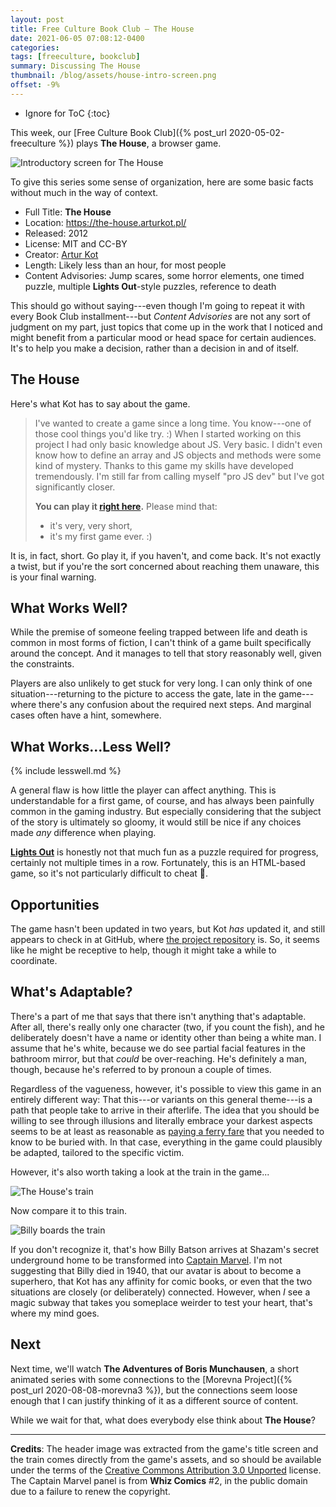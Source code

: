 ```yaml
---
layout: post
title: Free Culture Book Club — The House
date: 2021-06-05 07:08:12-0400
categories:
tags: [freeculture, bookclub]
summary: Discussing The House
thumbnail: /blog/assets/house-intro-screen.png
offset: -9%
---
```


* Ignore for ToC
{:toc}

This week, our [Free Culture Book Club]({% post_url 2020-05-02-freeculture %}) plays **The House**, a browser game.

![Introductory screen for The House](/blog/assets/house-intro-screen.png "Introductory screen for The House")

To give this series some sense of organization, here are some basic facts without much in the way of context.

 * Full Title:  **The House**
 * Location:  <https://the-house.arturkot.pl/>
 * Released:  2012
 * License:  MIT and CC-BY
 * Creator:  [Artur Kot](https://arturkot.pl/)
 * Length:  Likely less than an hour, for most people
 * Content Advisories:  Jump scares, some horror elements, one timed puzzle, multiple **Lights Out**-style puzzles, reference to death

This should go without saying---even though I'm going to repeat it with every Book Club installment---but *Content Advisories* are not any sort of judgment on my part, just topics that come up in the work that I noticed and might benefit from a particular mood or head space for certain audiences.  It's to help you make a decision, rather than a decision in and of itself.

## The House

Here's what Kot has to say about the game.

 > I've wanted to create a game since a long time. You know---one of those cool things you'd like try. :) When I started working on this project I had only basic knowledge about JS. Very basic. I didn't even know how to define an array and JS objects and methods were some kind of mystery. Thanks to this game my skills have developed tremendously. I'm still far from calling myself "pro JS dev" but I've got significantly closer.
 >
 > **You can play it [right here](http://the-house.arturkot.pl).** Please mind that:
 >
 > * it's very, very short,
 > * it's my first game ever. :)

It is, in fact, short.  Go play it, if you haven't, and come back.  It's not exactly a twist, but if you're the sort concerned about reaching them unaware, this is your final warning.

## What Works Well?

While the premise of someone feeling trapped between life and death is common in most forms of fiction, I can't think of a game built specifically around the concept.  And it manages to tell that story reasonably well, given the constraints.

Players are also unlikely to get stuck for very long.  I can only think of one situation---returning to the picture to access the gate, late in the game---where there's any confusion about the required next steps.  And marginal cases often have a hint, somewhere.

## What Works...Less Well?

{% include lesswell.md %}

A general flaw is how little the player can affect anything.  This is understandable for a first game, of course, and has always been painfully common in the gaming industry.  But especially considering that the subject of the story is ultimately so gloomy, it would still be nice if any choices made *any* difference when playing.

[**Lights Out**](https://en.wikipedia.org/wiki/Lights_Out_(game)) is honestly not that much fun as a puzzle required for progress, certainly not multiple times in a row.  Fortunately, this is an HTML-based game, so it's not particularly difficult to cheat 🤫.

## Opportunities

The game hasn't been updated in two years, but Kot *has* updated it, and still appears to check in at GitHub, where [the project repository](https://github.com/arturkot/the-house-game) is.  So, it seems like he might be receptive to help, though it might take a while to coordinate.

## What's Adaptable?

There's a part of me that says that there isn't anything that's adaptable.  After all, there's really only one character (two, if you count the fish), and he deliberately doesn't have a name or identity other than being a white man.  I assume that he's white, because we do see partial facial features in the bathroom mirror, but that *could* be over-reaching.  He's definitely a man, though, because he's referred to by pronoun a couple of times.

Regardless of the vagueness, however, it's possible to view this game in an entirely different way:  That this---or variants on this general theme---is a path that people take to arrive in their afterlife.  The idea that you should be willing to see through illusions and literally embrace your darkest aspects seems to be at least as reasonable as [paying a ferry fare](https://en.wikipedia.org/wiki/Charon) that you needed to know to be buried with.  In that case, everything in the game could plausibly be adapted, tailored to the specific victim.

However, it's also worth taking a look at the train in the game...

![The House's train](/blog/assets/the-house-train.png "The House's train")

Now compare it to this train.

![Billy boards the train](/blog/assets/whiz-2-train.png "Billy boards the train")

If you don't recognize it, that's how Billy Batson arrives at Shazam's secret underground home to be transformed into [Captain Marvel](https://en.wikipedia.org/wiki/Captain_Marvel_(DC_Comics)).  I'm not suggesting that Billy died in 1940, that our avatar is about to become a superhero, that Kot has any affinity for comic books, or even that the two situations are closely (or deliberately) connected.  However, when *I* see a magic subway that takes you someplace weirder to test your heart, that's where my mind goes.

## Next

Next time, we'll watch **The Adventures of Boris Munchausen**, a short animated series with some connections to the [Morevna Project]({% post_url 2020-08-08-morevna3 %}), but the connections seem loose enough that I can justify thinking of it as a different source of content.

While we wait for that, what does everybody else think about **The House**?

* * *

**Credits**:  The header image was extracted from the game's title screen and the train comes directly from the game's assets, and so should be available under the terms of the [Creative Commons Attribution 3.0 Unported](https://creativecommons.org/licenses/by/3.0/) license.  The Captain Marvel panel is from **Whiz Comics** #2, in the public domain due to a failure to renew the copyright.


